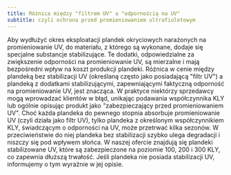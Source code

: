 ```yaml
---
title: Różnica między "filtrem UV" a "odpornością na UV"
subtitle: czyli ochrona przed promieniowaniem ultrafioletowym
---
```


Aby wydłużyć okres eksploatacji plandek okryciowych narażonych na promieniowanie
UV, do materiału, z którego są wykonane, dodaje się specjalne substancje
stabilizujące. Te dodatki, odpowiedzialne za zwiększenie odporności na
promieniowanie UV, są mierzalne i mają bezpośredni wpływ na koszt produkcji
plandeki. Różnica w cenie między plandeką bez stabilizacji UV (określaną często
jako posiadającą "filtr UV") a plandeką z dodatkami stabilizującymi,
zapewniającymi faktyczną odporność na promieniowanie UV, jest znacząca. W
praktyce niektórzy sprzedawcy mogą wprowadzać klientów w błąd, unikając
podawania współczynnika KLY lub ogólnie opisując produkt jako "zabezpieczający
przed promieniowaniem UV". Choć każda plandeka do pewnego stopnia absorbuje
promieniowanie UV (czyli działa jako filtr UV), tylko plandeka z określonym
współczynnikiem KLY, świadczącym o odporności na UV, może przetrwać kilka
sezonów. W przeciwieństwie do niej plandeka bez stabilizacji szybko ulega
degradacji i niszczy się pod wpływem słońca. W naszej ofercie znajdują się
plandeki stabilizowane UV, które są zabezpieczone na poziomie 100, 200 i 300
KLY, co zapewnia dłuższą trwałość. Jeśli plandeka nie posiada stabilizacji UV,
informujemy o tym wyraźnie w jej opisie.
